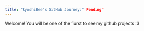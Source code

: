 ```yaml
---
title: "RyoshiBee's GitHub Journey:" Pending"
---
```


Welcome! You will be one of the fiurst to see my github projects :3
